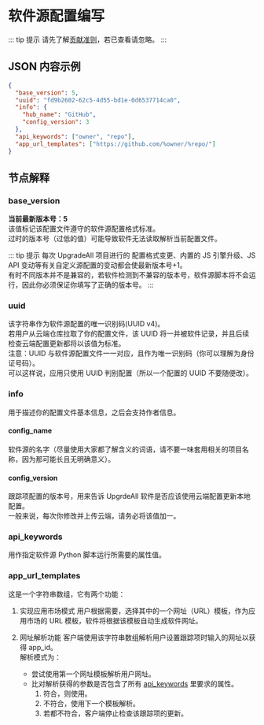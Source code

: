 # 软件源配置编写

::: tip 提示
请先了解[贡献准则](./contributing.html)，若已查看请忽略。
:::

## JSON 内容示例

```json
{
  "base_version": 5,
  "uuid": "fd9b2602-62c5-4d55-bd1e-0d6537714ca0",
  "info": {
    "hub_name": "GitHub",
    "config_version": 3
  },
  "api_keywords": ["owner", "repo"],
  "app_url_templates": ["https://github.com/%owner/%repo/"]
}
```

## 节点解释

### base_version

**当前最新版本号：5**  
该值标记该配置文件遵守的软件源配置格式标准。  
过时的版本号（过低的值）可能导致软件无法读取解析当前配置文件。

::: tip 提示
每次 UpgradeAll 项目进行的 配置格式变更、内置的 JS 引擎升级、JS API 变动等有关自定义源配置的变动都会使最新版本号+1。  
有时不同版本并不是兼容的，若软件检测到不兼容的版本号，软件源脚本将不会运行，因此你必须保证你填写了正确的版本号。
:::

### uuid

该字符串作为软件源配置的唯一识别码(UUID v4)。  
若用户从云端仓库拉取了你的配置文件，该 UUID 将一并被软件记录，并且后续检查云端配置更新都将以该值为标准。  
注意：UUID 与软件源配置文件一一对应，且作为唯一识别码（你可以理解为身份证号码）。  
可以这样说，应用只使用 UUID 判别配置（所以一个配置的 UUID 不要随便改）。

### info

用于描述你的配置文件基本信息，之后会支持作者信息。

#### config_name

软件源的名字（尽量使用大家都了解含义的词语，请不要一味套用相关的项目名称，因为那可能长且无明确意义）。

#### config_version

跟踪项配置的版本号，用来告诉 UpgrdeAll 软件是否应该使用云端配置更新本地配置。  
一般来说，每次你修改并上传云端，请务必将该值加一。

### api_keywords

用作指定软件源 Python 脚本运行所需要的属性值。

### app_url_templates

这是一个字符串数组，它有两个功能：

1. 实现应用市场模式
   用户根据需要，选择其中的一个网址（URL）模板，作为应用市场的 URL 模板，软件将根据该模板自动生成软件网址。
2. 网址解析功能
   客户端使用该字符串数组解析用户设置跟踪项时输入的网址以获得 app_id。  
   解析模式为：

   - 尝试使用第一个网址模板解析用户网址。
   - 比对解析获得的参数是否包含了所有 [api_keywords](#api-keywords) 里要求的属性。
     1. 符合，则使用。
     2. 不符合，使用下一个模板解析。
     3. 若都不符合，客户端停止检查该跟踪项的更新。
